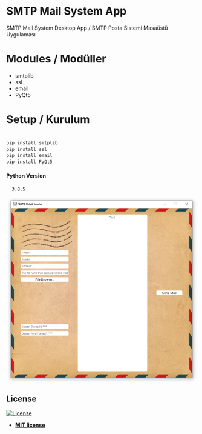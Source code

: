 # SMTP Mail System App

SMTP Mail System Desktop App / SMTP Posta Sistemi Masaüstü Uygulaması

# Modules / Modüller

* smtplib
* ssl
* email
* PyQt5

# Setup / Kurulum

```css

pip install smtplib
pip install ssl
pip install email
pip install PyQt5

```

#### Python Version 
      3.8.5

![Image](https://github.com/1nnr3d/SMTP-Mail-System-App/blob/master/images/ss.png)

## License

[![License](http://img.shields.io/:license-mit-blue.svg?style=flat-square)](http://badges.mit-license.org)

- **[MIT license](http://opensource.org/licenses/mit-license.php)**
